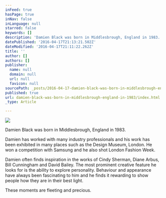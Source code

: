 ```yaml
---
inFeed: true
hasPage: true
inNav: false
inLanguage: null
starred: false
keywords: []
description: 'Damien Black was born in Middlesbrough, England in 1983.'
datePublished: '2016-04-17T21:13:21.502Z'
dateModified: '2016-04-17T21:11:22.262Z'
title: ''
author: []
authors: []
publisher:
  name: null
  domain: null
  url: null
  favicon: null
sourcePath: _posts/2016-04-17-damien-black-was-born-in-middlesbrough-england-in-1983.md
published: true
url: damien-black-was-born-in-middlesbrough-england-in-1983/index.html
_type: Article

---
```

![](https://the-grid-user-content.s3-us-west-2.amazonaws.com/f2f611c7-2d21-4fb6-8cd8-b7f4229331d7.jpg)

Damien Black was born in Middlesbrough, England in 1983\.

Damien has worked with many industry professionals and his work has been exhibited in many places such as the Design Museum, London. He won a competition with Samsung and he also shot London Fashion Week.

Damien often finds inspiration in the works of Cindy Sherman, Diane Arbus, Bill Cunningham and David Bailey. The most prominent creative feature he looks for is the ability to explore personality. Behaviour and appearance have always been fascinating to him and he finds it rewarding to show people how they are in their best light.

These moments are fleeting and precious.